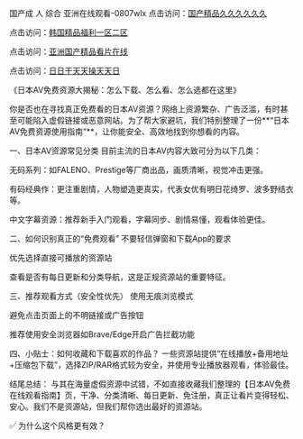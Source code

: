 国产成 人 综合 亚洲在线观看-0807wlx
点击访问：<a href="https://heiliaoga6s9v.pages.dev">国产精品久久久久久久</a>

点击访问：<a href="https://heiliao2dmwwy.pages.dev">韩国精品福利一区二区</a>

点击访问：<a href="https://heiliaowzu4ur.pages.dev">亚洲国产精品看片在线</a>

点击访问：<a href="https://heiliaoll4qsx.pages.dev">日日干天天操天天日</a>

《日本AV免费资源大揭秘：怎么下载、怎么看、怎么选都在这里》

你是否也在寻找真正免费看的日本AV资源？网络上资源繁杂、广告泛滥，有时甚至可能陷入虚假链接或恶意网站。为了帮大家避坑，我们特别整理了一份**“日本AV免费资源使用指南”**，让你能安全、高效地找到你想看的内容。

一、日本AV资源常见分类
目前主流的日本AV内容大致可分为以下几类：

无码系列：如FALENO、Prestige等厂商出品，画质清晰，视觉冲击更强。

有码经典作：更注重剧情，人物塑造更真实，代表女优有明日花绮罗、波多野结衣等。

中文字幕资源：推荐新手入门观看，字幕同步、剧情易懂，观看体验更佳。

二、如何识别真正的“免费观看”
不要轻信弹窗和下载App的要求

优先选择直接可播放的资源站

查看是否有每日更新和分类导航，这是正规资源站的重要特征。

三、推荐观看方式（安全性优先）
使用无痕浏览模式

避免点击页面上的不明链接或广告按钮

推荐使用安全浏览器如Brave/Edge开启广告拦截功能

四、小贴士：如何收藏和下载喜欢的作品？
一些资源站提供“在线播放+备用地址+压缩包下载”，选择ZIP/RAR格式较为安全，并使用专业播放器观看，体验最佳。

结尾总结：
与其在海量虚假资源中试错，不如直接收藏我们整理的【日本AV免费在线观看指南】页，干净、分类清晰、每日更新、免注册，真正让看片变得轻松、安心。我们不是资源站，但我们帮你选出最好的资源站。

✅ 为什么这个风格更有效？

<span style="display:none;">[Canonical link]( https://github.com/wlx080725/875351 ）</span>
